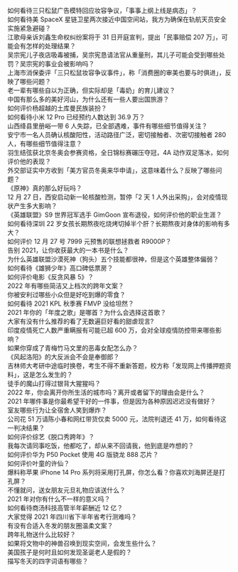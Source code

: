如何看待三只松鼠广告模特回应妆容争议，「事事上纲上线是病态」？  
如何看待美 SpaceX 星链卫星两次接近中国空间站，我方为确保在轨航天员安全实施紧急避碰？  
江歌母亲诉刘鑫生命权纠纷案将于 31 日开庭宣判，提出「民事赔偿 207 万」，可能会有怎样的处理结果？  
吴宗宪儿子夜店吸毒被捕，吴宗宪恳请法官从重量刑，其儿子可能会受到哪些处罚？吴宗宪的事业会被影响吗？  
上海市消保委评「三只松鼠妆容争议事件」，称「消费圈的审美也要与时俱进」，反映了哪些问题？  
老一辈有哪些自以为正确，但实际却是「毒奶」的育儿建议？  
中国有那么多的美好河山，为什么还有一些人要出国旅游？  
如何评价杨超越的土库曼民族装扮？  
如何看待小米 12 Pro 已经预约人数达到 36.9 万？  
山西绛县里册峪一带 6 人失踪，已全部遇难，事件有哪些细节值得关注？  
安宁市一名人员确认核酸阳性，活动路径广泛，密切接触者、次密切接触者 280 人，有哪些细节值得注意？  
羽生结弦获北京冬奥会参赛资格，全日锦标赛碾压夺冠，4A 动作双足落冰，如何评价他的表现？  
外交部证实中方收到「美方官员冬奥来华申请」，这意味着什么？反映了哪些问题？  
《原神》真的那么好玩吗？  
12 月 27 日，西安启动新一轮核酸检测，暂停「2 天 1 人外出采购」，会对疫情现状产生多大影响？  
《英雄联盟》S9 世界冠军选手 GimGoon 宣布退役，如何评价他的职业生涯？  
如何看待深圳 22 岁女孩长期熬夜吃烧烤切掉半个肝？长期熬夜对身体的影响有多大？  
如何评价 12 月 27 号 7999 元预售的联想拯救者 R9000P？  
告别 2021，让你收获最大的一本书是什么？  
为什么英雄联盟沙漠死神（狗头）五个技能都很神，但是这个英雄整体偏弱？  
如何看待《雄狮少年》高口碑低票房？  
如何评价电影《反贪风暴 5》？  
2022 年有哪些简洁又上档次的跨年文案？  
你被安利过哪些小众但是好吃到爆的零食？  
如何看待 2021 KPL 秋季赛 FMVP 没给坦然？  
2021 年你的「年度之歌」是哪首？为什么会选择这首歌？  
大家有没有什么推荐的看了无数遍巨好看的甜虐现言?  
印度疫情死亡人数严重瞒报有可能已超  600 万，会对全球疫情防控带来哪些影响？  
如果你穿成了青梅竹马文里的恶毒女配怎么办？  
《风起洛阳》的大反派会不会是奉御郎？  
吉林师大考研中途临时换卷，考生不得不重新答题，校方称「发现网上传播押题资料」，这是怎么发生的？  
徒手的魔山打得过银背大猩猩吗？  
2022 年，你会离开你所生活的城市吗？离开或者留下的理由会是什么？  
2021 年哪件事是你最希望干好的一件事，但是因为各种原因迟迟没有做好？  
室友哪些行为让全宿舍人笑到爆炸？  
公司花 51 万请陈小春和网红带货仅卖 5000 元，法院判退还 41 万，如何看待这一判决结果？  
如何评价综艺《脱口秀跨年》？  
我每次请同事吃饭，他都吃了，却从来不回请我，他到底是咋想的？  
如何评价华为 P50 Pocket 使用 4G 版骁龙 888 芯片？  
如何评价叶童的许仙？  
爆料称苹果 iPhone 14 Pro 系列将采用打孔屏，你怎么看？你喜欢刘海屏还是打孔屏？  
不懂就问，送女朋友元旦礼物应该送什么？  
2021 年对你有什么不一样的意义吗？  
如何看待商汤科技高管半年薪酬近 12 亿？  
大家觉得 2021 年四川省下半年省考行测难吗？  
有没有合适入冬发的朋友圈温柔文案？  
跨年礼物送什么比较好？  
如果将文物中的神兽召唤到现实空间，会发生些什么？  
美国孩子是何时且如何发现圣诞老人是假的？  
描写冬天的四字词语有哪些？  

